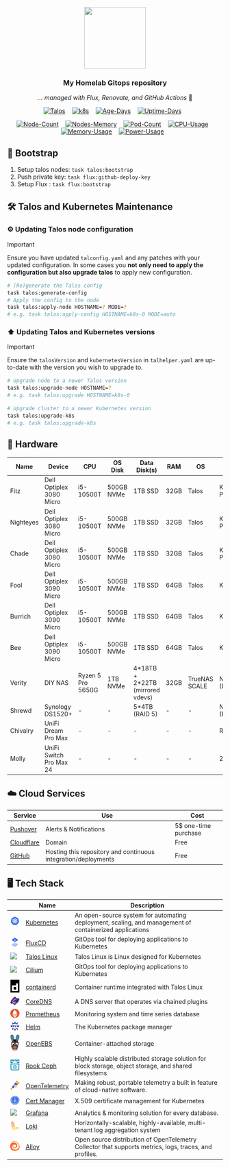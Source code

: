 <div align="center">


<img src="https://raw.githubusercontent.com/onedr0p/home-ops/main/docs/src/assets/logo.png" align="center" width="144px" height="144px"/>

### My Homelab Gitops repository

_... managed with Flux, Renovate, and GitHub Actions_ 🤖



</div>

<div align="center">


[![Talos](https://img.shields.io/endpoint?url=https%3A%2F%2Fkromgo.hoohoot.org%2Ftalos_version&style=flat-square&label=Talos)](https://github.com/kashalls/kromgo)
&nbsp;&nbsp;
[![k8s](https://img.shields.io/endpoint?url=https%3A%2F%2Fkromgo.hoohoot.org%2Fkubernetes_version&style=flat-square&label=K8S)](https://github.com/kashalls/kromgo)
&nbsp;&nbsp;
[![Age-Days](https://img.shields.io/endpoint?url=https%3A%2F%2Fkromgo.hoohoot.org%2Fcluster_age_days&style=flat-square&label=Age)](https://github.com/kashalls/kromgo)
&nbsp;&nbsp;
[![Uptime-Days](https://img.shields.io/endpoint?url=https%3A%2F%2Fkromgo.hoohoot.org%2Fcluster_uptime_days&style=flat-square&label=Uptime)](https://github.com/kashalls/kromgo)
&nbsp;&nbsp;

</div>
<div align="center">

[![Node-Count](https://img.shields.io/endpoint?url=https%3A%2F%2Fkromgo.hoohoot.org%2Fcluster_node_count&style=flat-square&label=Nodes)](https://github.com/kashalls/kromgo)
&nbsp;&nbsp;
[![Nodes-Memory](https://img.shields.io/endpoint?url=https%3A%2F%2Fkromgo.hoohoot.org%2Fcluster_total_ram&style=flat-square&label=RAM)](https://github.com/kashalls/kromgo)
&nbsp;&nbsp;
[![Pod-Count](https://img.shields.io/endpoint?url=https%3A%2F%2Fkromgo.hoohoot.org%2Fcluster_pod_count&style=flat-square&label=Pods)](https://github.com/kashalls/kromgo)
&nbsp;&nbsp;
[![CPU-Usage](https://img.shields.io/endpoint?url=https%3A%2F%2Fkromgo.hoohoot.org%2Fcluster_cpu_usage&style=flat-square&label=CPU)](https://github.com/kashalls/kromgo)
&nbsp;&nbsp;
[![Memory-Usage](https://img.shields.io/endpoint?url=https%3A%2F%2Fkromgo.hoohoot.org%2Fcluster_memory_usage&style=flat-square&label=Memory)](https://github.com/kashalls/kromgo)
&nbsp;&nbsp;
[![Power-Usage](https://img.shields.io/endpoint?url=https%3A%2F%2Fkromgo.hoohoot.org%2Fcluster_power_usage&style=flat-square&label=Power)](https://github.com/kashalls/kromgo)
&nbsp;&nbsp;
</div>

## 🚀 Bootstrap

1. Setup talos nodes: `task talos:bootstrap`
2. Push private key: `task flux:github-deploy-key`
3. Setup Flux : `task flux:bootstrap`

## 🛠️ Talos and Kubernetes Maintenance

### ⚙️ Updating Talos node configuration

> [!IMPORTANT]
> Ensure you have updated `talconfig.yaml` and any patches with your updated configuration. In some cases you **not only
need to apply the configuration but also upgrade talos** to apply new configuration.

```sh
# (Re)generate the Talos config
task talos:generate-config
# Apply the config to the node
task talos:apply-node HOSTNAME=? MODE=?
# e.g. task talos:apply-config HOSTNAME=k8s-0 MODE=auto
```

### ⬆️ Updating Talos and Kubernetes versions

> [!IMPORTANT]
> Ensure the `talosVersion` and `kubernetesVersion` in `talhelper.yaml` are up-to-date with the version you wish to
> upgrade to.

```sh
# Upgrade node to a newer Talos version
task talos:upgrade-node HOSTNAME=?
# e.g. task talos:upgrade HOSTNAME=k8s-0
```

```sh
# Upgrade cluster to a newer Kubernetes version
task talos:upgrade-k8s
# e.g. task talos:upgrade-k8s
```

## 🔧 Hardware

| Name      | Device                   | CPU               | OS Disk    | Data Disk(s)                      | RAM  | OS            | Purpose           |
|-----------|--------------------------|-------------------|------------|-----------------------------------|------|---------------|-------------------|
| Fitz      | Dell Optiplex 3080 Micro | i5-10500T         | 500GB NVMe | 1TB SSD                           | 32GB | Talos         | K8S Control Plane |
| Nighteyes | Dell Optiplex 3080 Micro | i5-10500T         | 500GB NVMe | 1TB SSD                           | 32GB | Talos         | K8S Control Plane |
| Chade     | Dell Optiplex 3080 Micro | i5-10500T         | 500GB NVMe | 1TB SSD                           | 32GB | Talos         | K8S Control Plane |
| Fool      | Dell Optiplex 3090 Micro | i5-10500T         | 500GB NVMe | 1TB SSD                           | 64GB | Talos         | K8S Worker        |
| Burrich   | Dell Optiplex 3090 Micro | i5-10500T         | 500GB NVMe | 1TB SSD                           | 64GB | Talos         | K8S Worker        |
| Bee       | Dell Optiplex 3090 Micro | i5-10500T         | 500GB NVMe | 1TB SSD                           | 64GB | Talos         | K8S Worker        |
| Verity    | DIY NAS                  | Ryzen 5 Pro 5650G | 1TB NVMe   | 4*18TB + 2\*22TB (mirrored vdevs) | 32GB | TrueNAS SCALE | NAS (NFS/Backup)  |
| Shrewd    | Synology DS1520+         | -                 | -          | 5*4TB (RAID 5)                    | -    | -             | NAS (NFS/Backup)  |
| Chivalry  | UniFi Dream Pro Max      | -                 | -          | -                                 | -    | -             | Router            |
| Molly     | UniFi Switch Pro Max 24  | -                 | -          | -                                 | -    | -             | 2.5Gb Switch      |

## ☁️ Cloud Services

| Service                                   | Use                                                            | Cost                 |
|-------------------------------------------|----------------------------------------------------------------|----------------------|
| [Pushover](https://pushover.net)          | Alerts & Notifications                                         | 5$ one-time purchase |
| [Cloudflare](https://www.cloudflare.com/) | Domain                                                         | Free                 |
| [GitHub](https://github.com/)             | Hosting this repository and continuous integration/deployments | Free                 |

## 🖥️ Tech Stack

|                                                                                                                                                                   | Name                                                          | Description                                                                                            |
|:------------------------------------------------------------------------------------------------------------------------------------------------------------------|---------------------------------------------------------------|--------------------------------------------------------------------------------------------------------|
| <img width="32" src="https://github.com/cncf/artwork/raw/main/projects/kubernetes/icon/color/kubernetes-icon-color.svg">                                          | [Kubernetes](https://kubernetes.io/)                          | An open-source system for automating deployment, scaling, and management of containerized applications |
| <img width="32" src="https://github.com/cncf/artwork/raw/main/projects/flux/icon/color/flux-icon-color.svg">                                                      | [FluxCD](https://fluxcd.io/)                                  | GitOps tool for deploying applications to Kubernetes                                                   |
| <img width="32" src="https://www.talos.dev/images/logo.svg">                                                                                                      | [Talos Linux](https://www.talos.dev/)                         | Talos Linux is Linux designed for Kubernetes                                                           |
| <img width="62" src="https://github.com/cncf/artwork/raw/main/projects/cilium/icon/color/cilium_icon-color.svg">                                                  | [Cilium](https://cilium.io/)                                  | GitOps tool for deploying applications to Kubernetes                                                   |
| <img width="32" src="https://github.com/cncf/artwork/raw/main/projects/containerd/icon/color/containerd-icon-color.svg">                                          | [containerd](https://containerd.io/)                          | Container runtime integrated with Talos Linux                                                          |
| <img width="32" src="https://github.com/cncf/artwork/raw/main/projects/coredns/icon/color/coredns-icon-color.svg">                                                | [CoreDNS](https://coredns.io/)                                | A DNS server that operates via chained plugins                                                         |
| <img width="32" src="https://github.com/cncf/artwork/raw/main/projects/prometheus/icon/color/prometheus-icon-color.svg">                                          | [Prometheus](https://prometheus.io)                           | Monitoring system and time series database                                                             |
| <img width="32" src="https://github.com/cncf/artwork/raw/main/projects/helm/icon/color/helm-icon-color.svg">                                                      | [Helm](https://helm.sh)                                       | The Kubernetes package manager                                                                         |
| <img width="32" src="https://raw.githubusercontent.com/cncf/artwork/3f0fb8808bff60f0899233e5e49aa1af055bb6ab/archived/openebs/icon/color/openebs-icon-color.svg"> | [OpenEBS](https://openebs.io)                                 | Container-attached storage                                                                             |
| <img width="32" src="./docs/assets/rook.png">                                                                                                                     | [Rook Ceph](https://rook.io/docs/rook/v1.9/ceph-storage.html) | Highly scalable distributed storage solution for block storage, object storage, and shared filesystems |
| <img width="32" src="https://github.com/cncf/artwork/raw/main/projects/opentelemetry/icon/color/opentelemetry-icon-color.svg">                                    | [OpenTelemetry](https://opentelemetry.io)                     | Making robust, portable telemetry a built in feature of cloud-native software.                         |
| <img width="32" src="https://github.com/cncf/artwork/raw/main/projects/cert-manager/icon/color/cert-manager-icon-color.svg">                                      | [Cert Manager](https://cert-manager.io/)                      | X.509 certificate management for Kubernetes                                                            |
| <img width="32" src="https://grafana.com/static/img/menu/grafana2.svg">                                                                                           | [Grafana](https://grafana.com)                                | Analytics & monitoring solution for every database.                                                    |
| <img width="32" src="https://github.com/grafana/loki/blob/main/docs/sources/logo.png?raw=true">                                                                   | [Loki](https://grafana.com/oss/loki/)                         | Horizontally-scalable, highly-available, multi-tenant log aggregation system                           |
| <img width="32" src="./docs/assets/alloy.png">                                                                                                                    | [Alloy](https://grafana.com/docs/alloy/latest/)               | Open source distribution of OpenTelemetry Collector that supports metrics, logs, traces, and profiles. |
